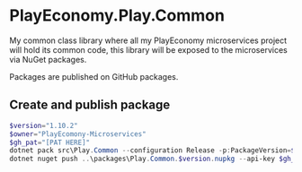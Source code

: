 # PlayEconomy.Play.Common

My common class library where all my PlayEconomy microservices project will hold its common code, this library will be
exposed to the microservices via NuGet packages.

Packages are published on GitHub packages.

## Create and publish package

```powershell
$version="1.10.2"
$owner="PlayEcomony-Microservices"
$gh_pat="[PAT HERE]"
dotnet pack src\Play.Common --configuration Release -p:PackageVersion=$version -p:RepositoryUrl=https://github.com/$owner/Play.Common -o ..\packages
dotnet nuget push ..\packages\Play.Common.$version.nupkg --api-key $gh_pat --source "github"
```
